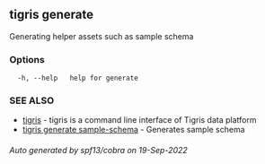 ## tigris generate

Generating helper assets such as sample schema

### Options

```
  -h, --help   help for generate
```

### SEE ALSO

- [tigris](tigris.md) - tigris is a command line interface of Tigris data platform
- [tigris generate sample-schema](tigris_generate_sample-schema.md) - Generates sample schema

###### Auto generated by spf13/cobra on 19-Sep-2022
